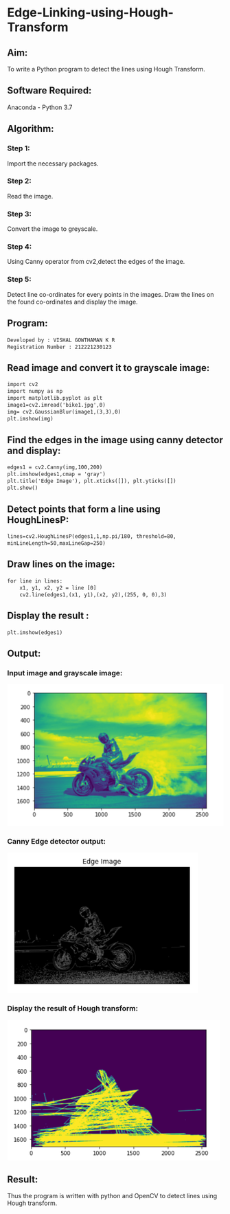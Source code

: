 # Edge-Linking-using-Hough-Transform
## Aim:
To write a Python program to detect the lines using Hough Transform.

## Software Required:
Anaconda - Python 3.7

## Algorithm:

### Step 1:
Import the necessary packages.
### Step 2:
Read the image.
### Step 3:
Convert the image to greyscale.
### Step 4:
Using Canny operator from cv2,detect the edges of the image.
### Step 5:
Detect line co-ordinates for every points in the images. Draw the lines on the found co-ordinates and display the image.

## Program:
~~~
Developed by : VISHAL GOWTHAMAN K R 
Registration Number : 212221230123
~~~

## Read image and convert it to grayscale image:
~~~
import cv2
import numpy as np
import matplotlib.pyplot as plt
image1=cv2.imread('bike1.jpg',0)
img= cv2.GaussianBlur(image1,(3,3),0)
plt.imshow(img)
~~~
## Find the edges in the image using canny detector and display:
~~~
edges1 = cv2.Canny(img,100,200)
plt.imshow(edges1,cmap = 'gray')
plt.title('Edge Image'), plt.xticks([]), plt.yticks([])
plt.show()
~~~
## Detect points that form a line using HoughLinesP:
~~~
lines=cv2.HoughLinesP(edges1,1,np.pi/180, threshold=80, minLineLength=50,maxLineGap=250)
~~~
## Draw lines on the image:
~~~
for line in lines:
    x1, y1, x2, y2 = line [0] 
    cv2.line(edges1,(x1, y1),(x2, y2),(255, 0, 0),3)
~~~
## Display the result :
~~~
plt.imshow(edges1)
~~~

## Output:

### Input image and grayscale image:

![output](1.png)

### Canny Edge detector output:

![output](2.png)

### Display the result of Hough transform:

![output](3.png)

## Result:
Thus the program is written with python and OpenCV to detect lines using Hough transform. 
